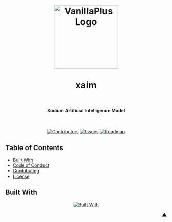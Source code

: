 <div id="readme-top"></div>

<h1 align="center">
  <br />
    <a href="https://xodium.org/">
      <img src="https://gist.githubusercontent.com/illyrius666/a38f03b4fbe9b43faa2c5623137c1250/raw/3a1410e77807097bcfbcf963822b41fadd495d9f/xodium.svg" alt="VanillaPlus Logo" width="200">
    </a>
  <br /><br />
  xaim
  <br />
  <br />
</h1>

<h4 align="center">Xodium Artificial Intelligence Model</h4><br />

<div align="center">

[![Contributors][contributors_shield_url]][contributors_url]
[![Issues][issues_shield_url]][issues_url]
[![Roadmap][roadmap_shield_url]][roadmap_url]
</div>

## Table of Contents

- [Built With](#built-with)
- [Code of Conduct][code_of_conduct_url]
- [Contributing][contributing_url]
- [License][license_url]

## Built With

<div align="center">

[![Built With][built_with_shield_url]][built_with_url]
</div>

<p align="right"><a href="#readme-top">▲</a></p>

[built_with_shield_url]: https://skillicons.dev/icons?i=python,github,githubactions

[built_with_url]: https://skillicons.dev

[code_of_conduct_url]: https://github.com/XodiumSoftware/Illyrion?tab=coc-ov-file

[contributing_url]: https://github.com/XodiumSoftware/Illyrion/blob/main/CONTRIBUTING.md

[contributors_shield_url]: https://img.shields.io/github/contributors/XodiumSoftware/Illyrion?style=for-the-badge&color=blue

[contributors_url]: https://github.com/XodiumSoftware/Illyrion/graphs/contributors

[issues_shield_url]: https://img.shields.io/github/issues/XodiumSoftware/Illyrion?style=for-the-badge&color=yellow

[issues_url]: https://github.com/XodiumSoftware/Illyrion/issues

[license_url]: https://github.com/XodiumSoftware/Illyrion?tab=AGPL-3.0-1-ov-file

[roadmap_shield_url]: https://img.shields.io/badge/Roadmap-Click%20Me!-purple.svg?style=for-the-badge

[roadmap_url]: https://github.com/orgs/XodiumSoftware/projects/4
